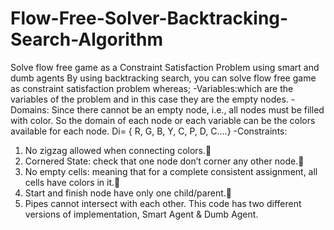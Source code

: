 # Flow-Free-Solver-Backtracking-Search-Algorithm
Solve flow free game as a Constraint Satisfaction Problem using smart and dumb agents
By using backtracking search, you can solve flow free game as constraint satisfaction problem whereas;
-Variables:which are the variables of the problem and in this case they are the empty nodes.
-Domains: Since there cannot be an empty node, i.e., all nodes
must be filled with color. So the domain of each
node or each variable can be the colors available for
each node.
Di= { R, G, B, Y, C, P, D, C….}
-Constraints: 
1. No zigzag allowed when connecting colors.
2. Cornered State: check that one node don’t corner any other node.
3. No empty cells: meaning that for a complete consistent assignment, all cells have colors in it.
4. Start and finish node have only one child/parent.
5. Pipes cannot intersect with each other.
This code has two different versions of implementation, Smart Agent & Dumb Agent.


